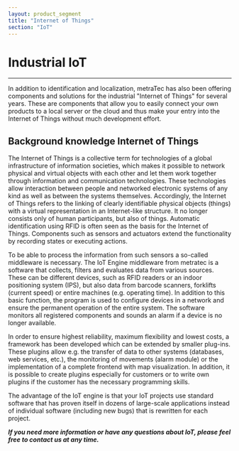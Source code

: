 ```yaml
---
layout: product_segment
title: "Internet of Things"
section: "IoT"
---
```

# Industrial IoT
***

In addition to identification and localization, metraTec has also been offering components and solutions for the industrial "Internet of Things" for several years. These are components that allow you to easily connect your own products to a local server or the cloud and thus make your entry into the Internet of Things without much development effort.

## Background knowledge Internet of Things

The Internet of Things is a collective term for technologies of a global infrastructure of information societies, which makes it possible to network physical and virtual objects with each other and let them work together through information and communication technologies. These technologies allow interaction between people and networked electronic systems of any kind as well as between the systems themselves. Accordingly, the Internet of Things refers to the linking of clearly identifiable physical objects (things) with a virtual representation in an Internet-like structure. It no longer consists only of human participants, but also of things. Automatic identification using RFID is often seen as the basis for the Internet of Things. Components such as sensors and actuators extend the functionality by recording states or executing actions.

To be able to process the information from such sensors a so-called middleware is necessary. The IoT Engine middleware from metratec is a software that collects, filters and evaluates data from various sources. These can be different devices, such as RFID readers or an indoor positioning system (IPS), but also data from barcode scanners, forklifts (current speed) or entire machines (e.g. operating time).
In addition to this basic function, the program is used to configure devices in a network and ensure the permanent operation of the entire system. The software monitors all registered components and sounds an alarm if a device is no longer available.

In order to ensure highest reliability, maximum flexibility and lowest costs, a framework has been developed which can be extended by smaller plug-ins. These plugins allow e.g. the transfer of data to other systems (databases, web services, etc.), the monitoring of movements (alarm module) or the implementation of a complete frontend with map visualization. In addition, it is possible to create plugins especially for customers or to write own plugins if the customer has the necessary programming skills.

The advantage of the IoT engine is that your IoT projects use standard software that has proven itself in dozens of large-scale applications instead of individual software (including new bugs) that is rewritten for each project.

***If you need more information or have any questions about IoT, please feel free to contact us at any time.***
